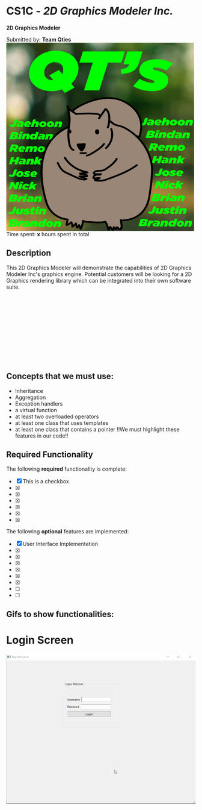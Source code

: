 # CS1C - *2D Graphics Modeler Inc.*

**2D Graphics Modeler**

Submitted by: **Team Qties**
<img src="https://github.com/hoonman/qties/blob/main/QTsLogo.jpg" data-canonical-src="https://github.com/hoonman/qties/blob/main/QTsLogo.jpg" width="500" height="500" align = "left"/>

Time spent: **x** hours spent in total
## Description

This 2D Graphics Modeler will demonstrate the capabilities of 2D Graphics Modeler Inc's graphics engine.
Potential customers will be looking for a 2D Graphics rendering library which can be integrated into their own software suite.
<br>
<br>
<br>
<br>
<br>
<br>
<br>
<br>
<br>
<br>
<br>
<br>

## Concepts that we must use:

* Inheritance
* Aggregation
* Exception handlers
* a virtual function
* at least two overloaded operators
* at least one class that uses templates
* at least one class that contains a pointer
!!We must highlight these features in our code!!

## Required Functionality

The following **required** functionality is complete:

* [x] This is a checkbox
* [x] 
* [x] 
* [x] 
* [x] 
* [x] 
* [x] 

The following **optional** features are implemented:

* [x] User Interface Implementation
* [x] 
* [x] 
* [x] 
* [x] 
* [x] 
* [x] 
* [ ] 
* [ ] 

## Gifs to show functionalities:
# Login Screen
![](https://github.com/hoonman/qties/blob/main/gif_files/login_screen.gif)

